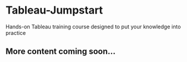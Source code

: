 # Tableau-Jumpstart
Hands-on Tableau training course designed to put your knowledge into practice

## More content coming soon...
